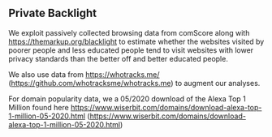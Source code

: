 ## Private Backlight

We exploit passively collected browsing data from comScore along with https://themarkup.org/blacklight to estimate whether the websites visited by poorer people and less educated people tend to visit websites with lower privacy standards than the better off and better educated people. 

We also use data from https://whotracks.me/ (https://github.com/whotracksme/whotracks.me) to augment our analyses.

For domain popularity data, we a 05/2020 download of the Alexa Top 1 Million found here https://www.wiserbit.com/domains/download-alexa-top-1-million-05-2020.html (https://www.wiserbit.com/domains/download-alexa-top-1-million-05-2020.html)

